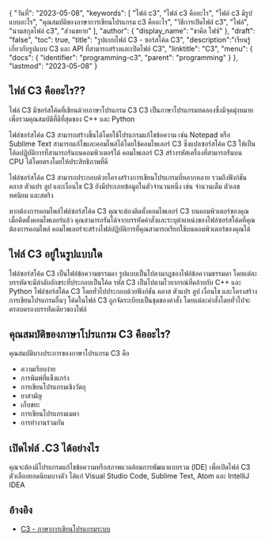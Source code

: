 {
"วันที่": "2023-05-08",
  "keywords": [
"ไฟล์ c3",
"ไฟล์ c3 คืออะไร",
"ไฟล์ c3 มีรูปแบบอะไร",
"คุณสมบัติของภาษาการเขียนโปรแกรม c3 คืออะไร",
"วิธีการเปิดไฟล์ c3",
"ไฟล์",
"นามสกุลไฟล์ c3",
"ส่วนขยาย"
],
  "author": {
"display_name": "ชาคีล ไฟซ์"
},
"draft": "false",
"toc": true,
"title": "รูปแบบไฟล์ C3 - ซอร์สโค้ด C3",
  "description":"เรียนรู้เกี่ยวกับรูปแบบ C3 และ API ที่สามารถสร้างและเปิดไฟล์ C3",
  "linktitle": "C3",
  "menu": {
    "docs": {
      "identifier": "programming-c3",
      "parent": "programming"
}
},
"lastmod": "2023-05-08"
}

## ไฟล์ C3 คืออะไร??
ไฟล์ C3 มีซอร์สโค้ดที่เขียนด้วยภาษาโปรแกรม C3 C3 เป็นภาษาโปรแกรมทดลองซึ่งมีจุดมุ่งหมายเพื่อรวมคุณสมบัติที่ดีที่สุดของ C++ และ Python

ไฟล์ซอร์สโค้ด C3 สามารถสร้างขึ้นได้โดยใช้โปรแกรมแก้ไขข้อความ เช่น Notepad หรือ Sublime Text สามารถแก้ไขและคอมไพล์ได้โดยใช้คอมไพเลอร์ C3 ซึ่งแปลซอร์สโค้ด C3 ให้เป็นโค้ดปฏิบัติการที่สามารถรันบนคอมพิวเตอร์ได้ คอมไพเลอร์ C3 สร้างรหัสเครื่องที่สามารถรันบน CPU ได้โดยตรงโดยให้ประสิทธิภาพที่ดี

ไฟล์ซอร์สโค้ด C3 สามารถประกอบด้วยโครงสร้างการเขียนโปรแกรมที่หลากหลาย รวมถึงฟังก์ชัน คลาส ตัวแปร ลูป และเงื่อนไข C3 ยังมีประเภทข้อมูลในตัวจำนวนหนึ่ง เช่น จำนวนเต็ม ตัวเลขทศนิยม และสตริง

หากต้องการคอมไพล์ไฟล์ซอร์สโค้ด C3 คุณจะต้องติดตั้งคอมไพเลอร์ C3 บนคอมพิวเตอร์ของคุณ เมื่อติดตั้งคอมไพเลอร์แล้ว คุณสามารถรันได้จากบรรทัดคำสั่งและระบุตำแหน่งของไฟล์ซอร์สโค้ดที่คุณต้องการคอมไพล์ คอมไพเลอร์จะสร้างไฟล์ปฏิบัติการที่คุณสามารถเรียกใช้บนคอมพิวเตอร์ของคุณได้

## ไฟล์ C3 อยู่ในรูปแบบใด

ไฟล์ซอร์สโค้ด C3 เป็นไฟล์ข้อความธรรมดา รูปแบบเป็นไปตามกฎของไฟล์ข้อความธรรมดา โดยแต่ละบรรทัดจะมีลำดับอักขระที่ประกอบเป็นโค้ด รหัส C3 เป็นไปตามไวยากรณ์ที่คล้ายกับ C++ และ Python ไฟล์ซอร์สโค้ด C3 โดยทั่วไปประกอบด้วยฟังก์ชัน คลาส ตัวแปร ลูป เงื่อนไข และโครงสร้างการเขียนโปรแกรมอื่นๆ โค้ดในไฟล์ C3 ถูกจัดระเบียบเป็นชุดของคำสั่ง โดยแต่ละคำสั่งโดยทั่วไปจะครอบครองบรรทัดเดียวของไฟล์

## คุณสมบัติของภาษาโปรแกรม C3 คืออะไร?

คุณสมบัติบางประการของภาษาโปรแกรม C3 คือ

- ความเรียบง่าย
- การพิมพ์ที่แข็งแกร่ง
- การเขียนโปรแกรมเชิงวัตถุ
- ยาสามัญ
- เก็บขยะ
- การเขียนโปรแกรมเมตา
- การทำงานร่วมกัน

## เปิดไฟล์ .C3 ได้อย่างไร

คุณจะต้องมีโปรแกรมแก้ไขข้อความหรือสภาพแวดล้อมการพัฒนาแบบรวม (IDE) เพื่อเปิดไฟล์ C3 ตัวเลือกยอดนิยมบางตัว ได้แก่ Visual Studio Code, Sublime Text, Atom และ IntelliJ IDEA

## อ้างอิง
* [C3 - ภาษาการเขียนโปรแกรมระบบ](https://c3-lang.org/)

